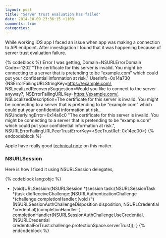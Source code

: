 ```yaml
---
layout: post
title: "Server trust evaluation has failed"
date: 2014-10-09 23:36:15 +1100
comments: true
categories:
---
```

While working iOS app I faced an issue when app was making a connection to API endpoint. After investigation I found that it was happening because of server trust evaluation failure.

{% codeblock %}
Error I was getting,
Domain=NSURLErrorDomain Code=-1202 "The certificate for this server is invalid. You might be connecting to a server that is pretending to be “example.com” which could put your confidential information at risk." UserInfo=0x14a730 {NSErrorFailingURLStringKey=https://example.com/, NSLocalizedRecoverySuggestion=Would you like to connect to the server anyway?, NSErrorFailingURLKey=https://example.com/, NSLocalizedDescription=The certificate for this server is invalid. You might be connecting to a server that is pretending to be “example.com” which could put your confidential information at risk., NSUnderlyingError=0x14a6c0 "The certificate for this server is invalid. You might be connecting to a server that is pretending to be “example.com” which could put your confidential information at risk.", NSURLErrorFailingURLPeerTrustErrorKey=<SecTrustRef: 0x14ec00>}
{% endcodeblock %}

Apple have really good [technical note](https://developer.apple.com/library/ios/technotes/tn2232/_index.html) on this matter.

### NSURLSession

Here is how I fixed it using NSURLSession delegates,

{% codeblock lang:objc %}
- (void)URLSession:(NSURLSession *)session task:(NSURLSessionTask *)task didReceiveChallenge:(NSURLAuthenticationChallenge *)challenge completionHandler:(void (^)(NSURLSessionAuthChallengeDisposition disposition, NSURLCredential *credential))completionHandler
{
    completionHandler(NSURLSessionAuthChallengeUseCredential, [NSURLCredential credentialForTrust:challenge.protectionSpace.serverTrust]);
}
{% endcodeblock %}
